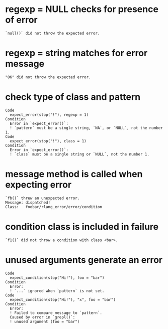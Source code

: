 # regexp = NULL checks for presence of error

    `null()` did not throw the expected error.

# regexp = string matches for error message

    "OK" did not throw the expected error.

# check type of class and pattern

    Code
      expect_error(stop("!"), regexp = 1)
    Condition
      Error in `expect_error()`:
      ! `pattern` must be a single string, `NA`, or `NULL`, not the number 1.
    Code
      expect_error(stop("!"), class = 1)
    Condition
      Error in `expect_error()`:
      ! `class` must be a single string or `NULL`, not the number 1.

# message method is called when expecting error

    `fb()` threw an unexpected error.
    Message: dispatched!
    Class:   foobar/rlang_error/error/condition

# condition class is included in failure

    `f1()` did not throw a condition with class <bar>.

# unused arguments generate an error

    Code
      expect_condition(stop("Hi!"), foo = "bar")
    Condition
      Error:
      ! `...` ignored when `pattern` is not set.
    Code
      expect_condition(stop("Hi!"), "x", foo = "bar")
    Condition
      Error:
      ! Failed to compare message to `pattern`.
      Caused by error in `grepl()`:
      ! unused argument (foo = "bar")

